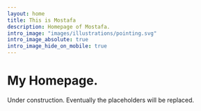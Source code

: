 ```yaml
---
layout: home
title: This is Mostafa
description: Homepage of Mostafa.
intro_image: "images/illustrations/pointing.svg"
intro_image_absolute: true
intro_image_hide_on_mobile: true
---
```


# My Homepage.

Under construction.
Eventually the placeholders will be replaced.